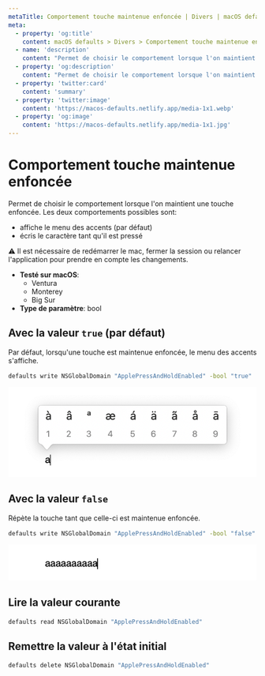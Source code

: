 ```yaml
---
metaTitle: Comportement touche maintenue enfoncée | Divers | macOS defaults
meta:
  - property: 'og:title'
    content: macOS defaults > Divers > Comportement touche maintenue enfoncée
  - name: 'description'
    content: "Permet de choisir le comportement lorsque l'on maintient une touche enfoncée. Les deux comportements possibles sont:\n\n- affiche le menu des accents (par défaut)\n- écris le caractère tant qu'il est pressé\n\n⚠️ Il est nécessaire de redémarrer le mac, fermer la session ou relancer l'application pour prendre en compte les\nchangements.\n"
  - property: 'og:description'
    content: "Permet de choisir le comportement lorsque l'on maintient une touche enfoncée. Les deux comportements possibles sont:\n\n- affiche le menu des accents (par défaut)\n- écris le caractère tant qu'il est pressé\n\n⚠️ Il est nécessaire de redémarrer le mac, fermer la session ou relancer l'application pour prendre en compte les\nchangements.\n"
  - property: 'twitter:card'
    content: 'summary'
  - property: 'twitter:image'
    content: 'https://macos-defaults.netlify.app/media-1x1.webp'
  - property: 'og:image'
    content: 'https://macos-defaults.netlify.app/media-1x1.jpg'
---
```


# Comportement touche maintenue enfoncée

Permet de choisir le comportement lorsque l'on maintient une touche enfoncée. Les deux comportements possibles sont:

- affiche le menu des accents (par défaut)
- écris le caractère tant qu'il est pressé

⚠️ Il est nécessaire de redémarrer le mac, fermer la session ou relancer l'application pour prendre en compte les
changements.

<!-- break lists -->

- **Testé sur macOS**:
  - Ventura
  - Monterey
  - Big Sur
- **Type de paramètre**: bool

## Avec la valeur `true` (par défaut)

Par défaut, lorsqu'une touche est maintenue enfoncée, le menu des accents s'affiche.

```bash
defaults write NSGlobalDomain "ApplePressAndHoldEnabled" -bool "true"
```

<img
  src="../../misc/images/ApplePressAndHoldEnabled/true.png"
  alt="Exemple avec la valeur true"
  width="696" height="252" style="height: auto"
/>

## Avec la valeur `false`

Répète la touche tant que celle-ci est maintenue enfoncée.

```bash
defaults write NSGlobalDomain "ApplePressAndHoldEnabled" -bool "false"
```

<img
  src="../../misc/images/ApplePressAndHoldEnabled/false.png"
  alt="Exemple avec la valeur false"
  width="696" height="252" style="height: auto"
/>

## Lire la valeur courante

```bash
defaults read NSGlobalDomain "ApplePressAndHoldEnabled"
```

## Remettre la valeur à l'état initial

```bash
defaults delete NSGlobalDomain "ApplePressAndHoldEnabled"
```
